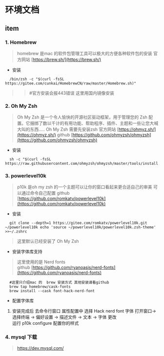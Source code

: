 # 环境文档

## item

### 1. Homebrew  
  > homebrew 是mac 的软件包管理工具可以极大的方便各种软件包的安装 
  > 官方网站 [https://brew.sh/](https://brew.sh/)
  * 安装
  ```
    /bin/zsh -c "$(curl -fsSL https://gitee.com/cunkai/HomebrewCN/raw/master/Homebrew.sh)"
  ```
  >> #官方安装会报443错误 这里用国内镜像安装
### 2. Oh My Zsh
  > Oh My Zsh 是一个令人愉快的开源社区驱动框架，用于管理您的 Zsh 配置。它捆绑了数以千计的有用功能、帮助程序、插件、主题和一些让您大喊大叫的东西.....
  > Oh My Zsh 需要先安装zsh
  > 官方网站 [https://ohmyz.sh/](https://ohmyz.sh/)
  > github  [https://github.com/ohmyzsh/ohmyzsh](https://github.com/ohmyzsh/ohmyzsh)
  * 安装
  ```
    sh -c "$(curl -fsSL https://raw.githubusercontent.com/ohmyzsh/ohmyzsh/master/tools/install.sh)"
  ```
### 3. powerlevel10k
  > p10k 是oh my zsh 的一个主题可以让你的窗口看起来更合适自己的审美 可以通过命令自己配置
  > github [https://github.com/romkatv/powerlevel10k](https://github.com/romkatv/powerlevel10k)
  * 安装
  ```
    git clone --depth=1 https://gitee.com/romkatv/powerlevel10k.git ~/powerlevel10k echo 'source ~/powerlevel10k/powerlevel10k.zsh-theme' >>~/.zshrc
  ```
  > 这里默认已经安装了 Oh My Zsh  
  * 安装字体库支持
  > 这里使用的是 Nerd fonts   
  > github [https://github.com/ryanoasis/nerd-fonts](https://github.com/ryanoasis/nerd-fonts)
  ```
    #这里只介绍mac 的  brew 安装方式 其他安装请看github
    brew tap homebrew/cask-fonts
    brew install --cask font-hack-nerd-font
  ```
  * 配置字体库
   1. 安装完成后 去命令行窗口 属性配置中 选择 Hack nerd font 字体
      打开窗口-> 选择终端 -> 偏好设置 -> 描述文件 -> 文本 -> 字体  更改      
      运行 p10k  configure 配置你的样式
### 4. mysql 下载
  > https://dev.mysql.com/
